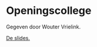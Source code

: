 # Openingscollege

Gegeven door Wouter Vrielink.

<!-- Slides coming soon! -->
[De slides.](AlgoritmenenHeuristieken_college1.pdf)
